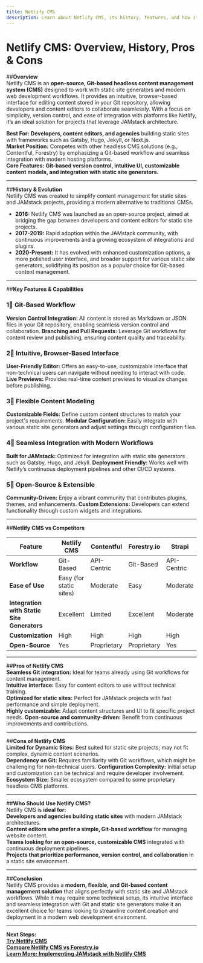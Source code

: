 ```yaml
---
title: Netlify CMS
description: Learn about Netlify CMS, its history, features, and how it compares to other headless CMS and static site management solutions.
---
```


# **Netlify CMS: Overview, History, Pros & Cons**

##**Overview**  
Netlify CMS is an **open-source, Git-based headless content management system (CMS)** designed to work with static site generators and modern web development workflows. It provides an intuitive, browser-based interface for editing content stored in your Git repository, allowing developers and content editors to collaborate seamlessly. With a focus on simplicity, version control, and ease of integration with platforms like Netlify, it’s an ideal solution for projects that leverage JAMstack architecture.

 **Best For:** **Developers, content editors, and agencies** building static sites with frameworks such as Gatsby, Hugo, Jekyll, or Next.js.  
 **Market Position:** Competes with other headless CMS solutions (e.g., Contentful, Forestry) by emphasizing a Git-based workflow and seamless integration with modern hosting platforms.  
 **Core Features:** **Git-based version control, intuitive UI, customizable content models, and integration with static site generators.**

---

##**History & Evolution**  
Netlify CMS was created to simplify content management for static sites and JAMstack projects, providing a modern alternative to traditional CMSs.

- **2016:** Netlify CMS was launched as an open-source project, aimed at bridging the gap between developers and content editors for static site projects.
- **2017-2019:** Rapid adoption within the JAMstack community, with continuous improvements and a growing ecosystem of integrations and plugins.
- **2020-Present:** It has evolved with enhanced customization options, a more polished user interface, and broader support for various static site generators, solidifying its position as a popular choice for Git-based content management.

---

##**Key Features & Capabilities**

### **1⃣ Git-Based Workflow**
 **Version Control Integration:** All content is stored as Markdown or JSON files in your Git repository, enabling seamless version control and collaboration.
 **Branching and Pull Requests:** Leverage Git workflows for content review and publishing, ensuring content quality and traceability.

### **2⃣ Intuitive, Browser-Based Interface**
 **User-Friendly Editor:** Offers an easy-to-use, customizable interface that non-technical users can navigate without needing to interact with code.
 **Live Previews:** Provides real-time content previews to visualize changes before publishing.

### **3⃣ Flexible Content Modeling**
 **Customizable Fields:** Define custom content structures to match your project's requirements.
 **Modular Configuration:** Easily integrate with various static site generators and adjust settings through configuration files.

### **4⃣ Seamless Integration with Modern Workflows**
 **Built for JAMstack:** Optimized for integration with static site generators such as Gatsby, Hugo, and Jekyll.
 **Deployment Friendly:** Works well with Netlify’s continuous deployment pipelines and other CI/CD systems.

### **5⃣ Open-Source & Extensible**
 **Community-Driven:** Enjoy a vibrant community that contributes plugins, themes, and enhancements.
 **Custom Extensions:** Developers can extend functionality through custom widgets and integrations.

---

##**Netlify CMS vs Competitors**

| Feature                   | Netlify CMS       | Contentful       | Forestry.io      | Strapi           |
|---------------------------|-------------------|------------------|------------------|------------------|
| **Workflow**              |  Git-Based      |  API-Centric    |  Git-Based     |  API-Centric    |
| **Ease of Use**           |  Easy (for static sites) |  Moderate  |  Easy          |  Moderate      |
| **Integration with Static Site Generators** |  Excellent   |  Limited    |  Excellent    |  Moderate      |
| **Customization**         |  High           |  High          |  High          |  High          |
| **Open-Source**           |  Yes            |  Proprietary   |  Proprietary   |  Yes           |

---

##**Pros of Netlify CMS**  
 **Seamless Git integration:** Ideal for teams already using Git workflows for content management.  
 **Intuitive interface:** Easy for content editors to use without technical training.  
 **Optimized for static sites:** Perfect for JAMstack projects with fast performance and simple deployment.  
 **Highly customizable:** Adapt content structures and UI to fit specific project needs.
 **Open-source and community-driven:** Benefit from continuous improvements and contributions.

---

##**Cons of Netlify CMS**  
 **Limited for Dynamic Sites:** Best suited for static site projects; may not fit complex, dynamic content scenarios.  
 **Dependency on Git:** Requires familiarity with Git workflows, which might be challenging for non-technical users.
 **Configuration Complexity:** Initial setup and customization can be technical and require developer involvement.
 **Ecosystem Size:** Smaller ecosystem compared to some proprietary headless CMS platforms.

---

##**Who Should Use Netlify CMS?**  
Netlify CMS is **ideal for:**  
 **Developers and agencies building static sites** with modern JAMstack architectures.  
 **Content editors who prefer a simple, Git-based workflow** for managing website content.  
 **Teams looking for an open-source, customizable CMS** integrated with continuous deployment pipelines.  
 **Projects that prioritize performance, version control, and collaboration** in a static site environment.

---

##**Conclusion**  
Netlify CMS provides a **modern, flexible, and Git-based content management solution** that aligns perfectly with static site and JAMstack workflows. While it may require some technical setup, its intuitive interface and seamless integration with Git and static site generators make it an excellent choice for teams looking to streamline content creation and deployment in a modern web development environment.

---

 **Next Steps:**  
 **[Try Netlify CMS](https://www.netlifycms.org/)**  
 **[Compare Netlify CMS vs Forestry.io](#)**  
 **[Learn More: Implementing JAMstack with Netlify CMS](#)**
